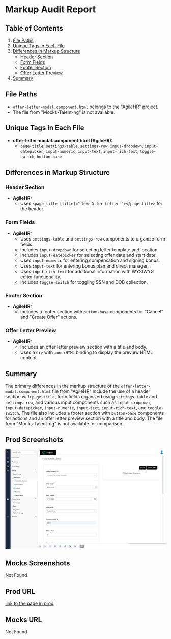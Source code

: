 # Markup Audit Report

## Table of Contents

1. [File Paths](#file-paths)
2. [Unique Tags in Each File](#unique-tags-in-each-file)
3. [Differences in Markup Structure](#differences-in-markup-structure)
   - [Header Section](#header-section)
   - [Form Fields](#form-fields)
   - [Footer Section](#footer-section)
   - [Offer Letter Preview](#offer-letter-preview)
4. [Summary](#summary)

## File Paths

- `offer-letter-modal.component.html` belongs to the "AgileHR" project.
- The file from "Mocks-Talent-ng" is not available.

## Unique Tags in Each File

- **offer-letter-modal.component.html (AgileHR):**
  - `page-title`, `settings-table`, `settings-row`, `input-dropdown`, `input-datepicker`, `input-numeric`, `input-text`, `input-rich-text`, `toggle-switch`, `button-base`

## Differences in Markup Structure

### Header Section

- **AgileHR:**
  - Uses `<page-title [title]="'New Offer Letter'"></page-title>` for the header.

### Form Fields

- **AgileHR:**
  - Uses `settings-table` and `settings-row` components to organize form fields.
  - Includes `input-dropdown` for selecting letter template and location.
  - Includes `input-datepicker` for selecting offer date and start date.
  - Uses `input-numeric` for entering compensation and signing bonus.
  - Uses `input-text` for entering bonus plan and direct manager.
  - Uses `input-rich-text` for additional information with WYSIWYG editor functionality.
  - Includes `toggle-switch` for toggling SSN and DOB collection.

### Footer Section

- **AgileHR:**
  - Includes a footer section with `button-base` components for "Cancel" and "Create Offer" actions.

### Offer Letter Preview

- **AgileHR:**
  - Includes an offer letter preview section with a title and body.
  - Uses a `div` with `innerHTML` binding to display the preview HTML content.

## Summary

The primary differences in the markup structure of the `offer-letter-modal.component.html` file from "AgileHR" include the use of a header section with `page-title`, form fields organized using `settings-table` and `settings-row`, and various input components such as `input-dropdown`, `input-datepicker`, `input-numeric`, `input-text`, `input-rich-text`, and `toggle-switch`. The file also includes a footer section with `button-base` components for actions and an offer letter preview section with a title and body. The file from "Mocks-Talent-ng" is not available for comparison.

## Prod Screenshots

![Alt Text](./img-dev.jpg)

## Mocks Screenshots

Not Found

## Prod URL

[link to the page in prod](https://piedpiper.agilehr.net/hiring/candidates/candidate_01hzmtv2yke08v6kjemc6gdh6g/offer-letter)

## Mocks URL

Not Found
